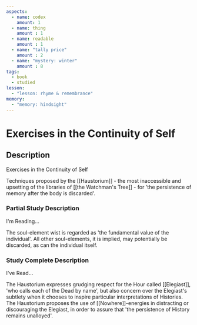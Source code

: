 ```yaml
---
aspects: 
  - name: codex
    amount: 1
  - name: thing
    amount : 1
  - name: readable
    amount : 1
  - name: "tally price"
    amount : 2
  - name: "mystery: winter"
    amount : 8
tags:
  - book
  - studied
lesson:
  - "lesson: rhyme & remembrance"
memory:
  - "memory: hindsight"
---
```


# Exercises in the Continuity of Self

## Description
Exercises in the Continuity of Self

Techniques proposed by the [[Haustorium]] - the most inaccessible and upsetting of the libraries of [[the Watchman's Tree]] - for 'the persistence of memory after the body is discarded'.
### Partial Study Description
I'm Reading...

The soul-element wist is regarded as 'the fundamental value of the individual'. All other soul-elements, it is implied, may potentially be discarded, as can the individual itself.
### Study Complete Description
I've Read...

The Haustorium expresses grudging respect for the Hour called [[Elegiast]], 'who calls each of the Dead by name', but also concern over the Elegiast's subtlety when it chooses to inspire particular interpretations of Histories. The Haustorium proposes the use of [[Nowhere]]-energies in distracting or discouraging the Elegiast, in order to assure that 'the persistence of History remains unalloyed'.